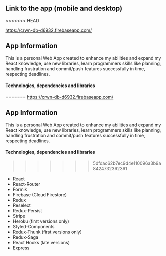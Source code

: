 ## Link to the app (mobile and desktop)
<<<<<<< HEAD

https://crwn-db-d6932.firebaseapp.com/

## App Information

This is a personal Web App created to enhance my abilities and expand my React knowledge, use new libraries, learn programmers skills like planning, handling frustration and commit/push features successfully in time, respecting deadlines.

#### Technologies, dependencies and libraries

=======
https://crwn-db-d6932.firebaseapp.com/

## App Information
  This is a personal Web App created to enhance my abilities and expand my React knowledge, use new libraries, learn programmers skills like planning, handling frustration and commit/push features successfully in time, respecting deadlines.
#### Technologies, dependencies and libraries
>>>>>>> 5dfdac62b7ec9d4e110096a3b9a8424732362361
- React
- React-Router
- Formik
- Firebase (Cloud Firestore)
- Redux
- Reselect
- Redux-Persist
- Stripe
- Heroku (first versions only)
- Styled-Components
- Redux-Thunk (first versions only)
- Redux-Saga
- React Hooks (late versions)
- Express
